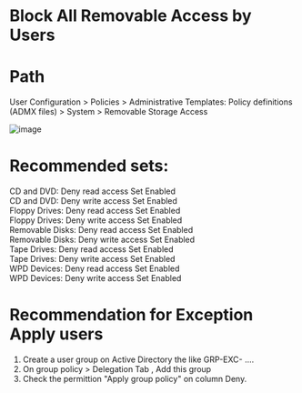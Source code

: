 # Block All Removable Access by Users

# Path
User Configuration > Policies > Administrative Templates: Policy definitions (ADMX files) > System > Removable Storage Access

![image](https://github.com/user-attachments/assets/0455d7b2-c7ef-44dd-bc57-ddc372d69794)

# Recommended sets:

CD and DVD: Deny read access				Set		Enabled  
CD and DVD: Deny write access				Set		Enabled  
Floppy Drives: Deny read access			Set		Enabled  
Floppy Drives: Deny write access		Set		Enabled  
Removable Disks: Deny read access		Set		Enabled  
Removable Disks: Deny write access	Set		Enabled  
Tape Drives: Deny read access				Set		Enabled  
Tape Drives: Deny write access			Set		Enabled  
WPD Devices: Deny read access				Set		Enabled  
WPD Devices: Deny write access			Set		Enabled  


# Recommendation for Exception Apply users

1) Create a user group on Active Directory the like GRP-EXC- ....
2) On group policy > Delegation Tab , Add this group
3) Check the permittion "Apply group policy" on column Deny.
